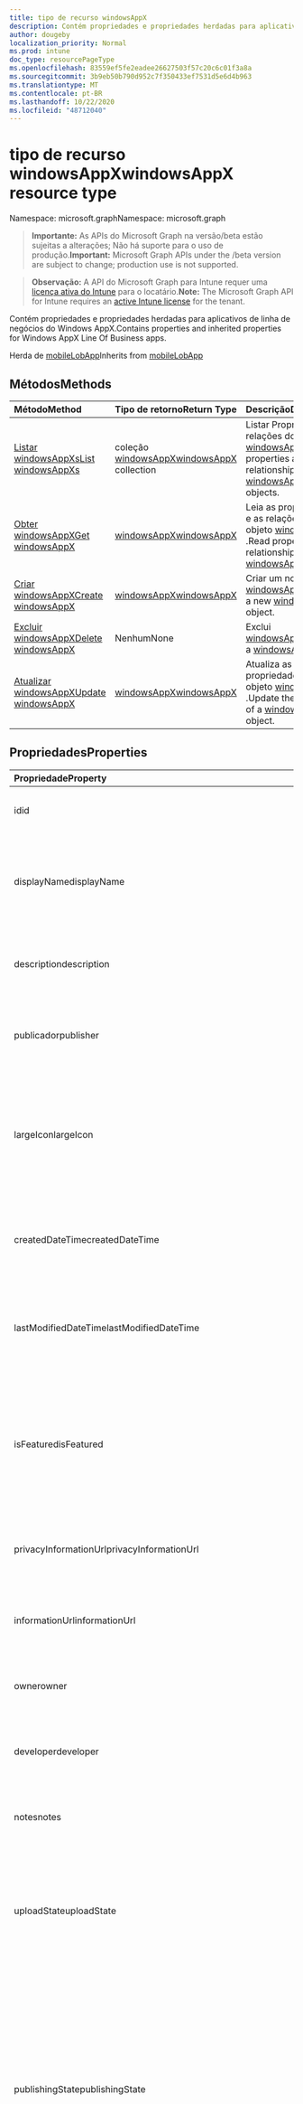 ```yaml
---
title: tipo de recurso windowsAppX
description: Contém propriedades e propriedades herdadas para aplicativos de linha de negócios do Windows AppX.
author: dougeby
localization_priority: Normal
ms.prod: intune
doc_type: resourcePageType
ms.openlocfilehash: 83559ef5fe2eadee26627503f57c20c6c01f3a8a
ms.sourcegitcommit: 3b9eb50b790d952c7f350433ef7531d5e6d4b963
ms.translationtype: MT
ms.contentlocale: pt-BR
ms.lasthandoff: 10/22/2020
ms.locfileid: "48712040"
---
```

# <a name="windowsappx-resource-type"></a><span data-ttu-id="3fa9a-103">tipo de recurso windowsAppX</span><span class="sxs-lookup"><span data-stu-id="3fa9a-103">windowsAppX resource type</span></span>

<span data-ttu-id="3fa9a-104">Namespace: microsoft.graph</span><span class="sxs-lookup"><span data-stu-id="3fa9a-104">Namespace: microsoft.graph</span></span>

> <span data-ttu-id="3fa9a-105">**Importante:** As APIs do Microsoft Graph na versão/beta estão sujeitas a alterações; Não há suporte para o uso de produção.</span><span class="sxs-lookup"><span data-stu-id="3fa9a-105">**Important:** Microsoft Graph APIs under the /beta version are subject to change; production use is not supported.</span></span>

> <span data-ttu-id="3fa9a-106">**Observação:** A API do Microsoft Graph para Intune requer uma [licença ativa do Intune](https://go.microsoft.com/fwlink/?linkid=839381) para o locatário.</span><span class="sxs-lookup"><span data-stu-id="3fa9a-106">**Note:** The Microsoft Graph API for Intune requires an [active Intune license](https://go.microsoft.com/fwlink/?linkid=839381) for the tenant.</span></span>

<span data-ttu-id="3fa9a-107">Contém propriedades e propriedades herdadas para aplicativos de linha de negócios do Windows AppX.</span><span class="sxs-lookup"><span data-stu-id="3fa9a-107">Contains properties and inherited properties for Windows AppX Line Of Business apps.</span></span>


<span data-ttu-id="3fa9a-108">Herda de [mobileLobApp](../resources/intune-apps-mobilelobapp.md)</span><span class="sxs-lookup"><span data-stu-id="3fa9a-108">Inherits from [mobileLobApp](../resources/intune-apps-mobilelobapp.md)</span></span>

## <a name="methods"></a><span data-ttu-id="3fa9a-109">Métodos</span><span class="sxs-lookup"><span data-stu-id="3fa9a-109">Methods</span></span>
|<span data-ttu-id="3fa9a-110">Método</span><span class="sxs-lookup"><span data-stu-id="3fa9a-110">Method</span></span>|<span data-ttu-id="3fa9a-111">Tipo de retorno</span><span class="sxs-lookup"><span data-stu-id="3fa9a-111">Return Type</span></span>|<span data-ttu-id="3fa9a-112">Descrição</span><span class="sxs-lookup"><span data-stu-id="3fa9a-112">Description</span></span>|
|:---|:---|:---|
|[<span data-ttu-id="3fa9a-113">Listar windowsAppXs</span><span class="sxs-lookup"><span data-stu-id="3fa9a-113">List windowsAppXs</span></span>](../api/intune-apps-windowsappx-list.md)|<span data-ttu-id="3fa9a-114">coleção [windowsAppX](../resources/intune-apps-windowsappx.md)</span><span class="sxs-lookup"><span data-stu-id="3fa9a-114">[windowsAppX](../resources/intune-apps-windowsappx.md) collection</span></span>|<span data-ttu-id="3fa9a-115">Listar Propriedades e relações dos objetos [windowsAppX](../resources/intune-apps-windowsappx.md) .</span><span class="sxs-lookup"><span data-stu-id="3fa9a-115">List properties and relationships of the [windowsAppX](../resources/intune-apps-windowsappx.md) objects.</span></span>|
|[<span data-ttu-id="3fa9a-116">Obter windowsAppX</span><span class="sxs-lookup"><span data-stu-id="3fa9a-116">Get windowsAppX</span></span>](../api/intune-apps-windowsappx-get.md)|[<span data-ttu-id="3fa9a-117">windowsAppX</span><span class="sxs-lookup"><span data-stu-id="3fa9a-117">windowsAppX</span></span>](../resources/intune-apps-windowsappx.md)|<span data-ttu-id="3fa9a-118">Leia as propriedades e as relações do objeto [windowsAppX](../resources/intune-apps-windowsappx.md) .</span><span class="sxs-lookup"><span data-stu-id="3fa9a-118">Read properties and relationships of the [windowsAppX](../resources/intune-apps-windowsappx.md) object.</span></span>|
|[<span data-ttu-id="3fa9a-119">Criar windowsAppX</span><span class="sxs-lookup"><span data-stu-id="3fa9a-119">Create windowsAppX</span></span>](../api/intune-apps-windowsappx-create.md)|[<span data-ttu-id="3fa9a-120">windowsAppX</span><span class="sxs-lookup"><span data-stu-id="3fa9a-120">windowsAppX</span></span>](../resources/intune-apps-windowsappx.md)|<span data-ttu-id="3fa9a-121">Criar um novo objeto [windowsAppX](../resources/intune-apps-windowsappx.md) .</span><span class="sxs-lookup"><span data-stu-id="3fa9a-121">Create a new [windowsAppX](../resources/intune-apps-windowsappx.md) object.</span></span>|
|[<span data-ttu-id="3fa9a-122">Excluir windowsAppX</span><span class="sxs-lookup"><span data-stu-id="3fa9a-122">Delete windowsAppX</span></span>](../api/intune-apps-windowsappx-delete.md)|<span data-ttu-id="3fa9a-123">Nenhum</span><span class="sxs-lookup"><span data-stu-id="3fa9a-123">None</span></span>|<span data-ttu-id="3fa9a-124">Exclui [windowsAppX](../resources/intune-apps-windowsappx.md).</span><span class="sxs-lookup"><span data-stu-id="3fa9a-124">Deletes a [windowsAppX](../resources/intune-apps-windowsappx.md).</span></span>|
|[<span data-ttu-id="3fa9a-125">Atualizar windowsAppX</span><span class="sxs-lookup"><span data-stu-id="3fa9a-125">Update windowsAppX</span></span>](../api/intune-apps-windowsappx-update.md)|[<span data-ttu-id="3fa9a-126">windowsAppX</span><span class="sxs-lookup"><span data-stu-id="3fa9a-126">windowsAppX</span></span>](../resources/intune-apps-windowsappx.md)|<span data-ttu-id="3fa9a-127">Atualiza as propriedades de um objeto [windowsAppX](../resources/intune-apps-windowsappx.md) .</span><span class="sxs-lookup"><span data-stu-id="3fa9a-127">Update the properties of a [windowsAppX](../resources/intune-apps-windowsappx.md) object.</span></span>|

## <a name="properties"></a><span data-ttu-id="3fa9a-128">Propriedades</span><span class="sxs-lookup"><span data-stu-id="3fa9a-128">Properties</span></span>
|<span data-ttu-id="3fa9a-129">Propriedade</span><span class="sxs-lookup"><span data-stu-id="3fa9a-129">Property</span></span>|<span data-ttu-id="3fa9a-130">Tipo</span><span class="sxs-lookup"><span data-stu-id="3fa9a-130">Type</span></span>|<span data-ttu-id="3fa9a-131">Descrição</span><span class="sxs-lookup"><span data-stu-id="3fa9a-131">Description</span></span>|
|:---|:---|:---|
|<span data-ttu-id="3fa9a-132">id</span><span class="sxs-lookup"><span data-stu-id="3fa9a-132">id</span></span>|<span data-ttu-id="3fa9a-133">String</span><span class="sxs-lookup"><span data-stu-id="3fa9a-133">String</span></span>|<span data-ttu-id="3fa9a-134">Chave da entidade.</span><span class="sxs-lookup"><span data-stu-id="3fa9a-134">Key of the entity.</span></span> <span data-ttu-id="3fa9a-135">Herdado de [mobileApp](../resources/intune-shared-mobileapp.md)</span><span class="sxs-lookup"><span data-stu-id="3fa9a-135">Inherited from [mobileApp](../resources/intune-shared-mobileapp.md)</span></span>|
|<span data-ttu-id="3fa9a-136">displayName</span><span class="sxs-lookup"><span data-stu-id="3fa9a-136">displayName</span></span>|<span data-ttu-id="3fa9a-137">String</span><span class="sxs-lookup"><span data-stu-id="3fa9a-137">String</span></span>|<span data-ttu-id="3fa9a-138">O título do aplicativo importado ou definido pelo administrador.</span><span class="sxs-lookup"><span data-stu-id="3fa9a-138">The admin provided or imported title of the app.</span></span> <span data-ttu-id="3fa9a-139">Herdado de [mobileApp](../resources/intune-shared-mobileapp.md)</span><span class="sxs-lookup"><span data-stu-id="3fa9a-139">Inherited from [mobileApp](../resources/intune-shared-mobileapp.md)</span></span>|
|<span data-ttu-id="3fa9a-140">description</span><span class="sxs-lookup"><span data-stu-id="3fa9a-140">description</span></span>|<span data-ttu-id="3fa9a-141">String</span><span class="sxs-lookup"><span data-stu-id="3fa9a-141">String</span></span>|<span data-ttu-id="3fa9a-142">A descrição do aplicativo.</span><span class="sxs-lookup"><span data-stu-id="3fa9a-142">The description of the app.</span></span> <span data-ttu-id="3fa9a-143">Herdado de [mobileApp](../resources/intune-shared-mobileapp.md)</span><span class="sxs-lookup"><span data-stu-id="3fa9a-143">Inherited from [mobileApp](../resources/intune-shared-mobileapp.md)</span></span>|
|<span data-ttu-id="3fa9a-144">publicador</span><span class="sxs-lookup"><span data-stu-id="3fa9a-144">publisher</span></span>|<span data-ttu-id="3fa9a-145">String</span><span class="sxs-lookup"><span data-stu-id="3fa9a-145">String</span></span>|<span data-ttu-id="3fa9a-146">O publicador do aplicativo.</span><span class="sxs-lookup"><span data-stu-id="3fa9a-146">The publisher of the app.</span></span> <span data-ttu-id="3fa9a-147">Herdado de [mobileApp](../resources/intune-shared-mobileapp.md)</span><span class="sxs-lookup"><span data-stu-id="3fa9a-147">Inherited from [mobileApp](../resources/intune-shared-mobileapp.md)</span></span>|
|<span data-ttu-id="3fa9a-148">largeIcon</span><span class="sxs-lookup"><span data-stu-id="3fa9a-148">largeIcon</span></span>|[<span data-ttu-id="3fa9a-149">mimeContent</span><span class="sxs-lookup"><span data-stu-id="3fa9a-149">mimeContent</span></span>](../resources/intune-shared-mimecontent.md)|<span data-ttu-id="3fa9a-150">O ícone grande, a ser exibido nos detalhes do aplicativo e usado para o carregamento do ícone.</span><span class="sxs-lookup"><span data-stu-id="3fa9a-150">The large icon, to be displayed in the app details and used for upload of the icon.</span></span> <span data-ttu-id="3fa9a-151">Herdado de [mobileApp](../resources/intune-shared-mobileapp.md)</span><span class="sxs-lookup"><span data-stu-id="3fa9a-151">Inherited from [mobileApp](../resources/intune-shared-mobileapp.md)</span></span>|
|<span data-ttu-id="3fa9a-152">createdDateTime</span><span class="sxs-lookup"><span data-stu-id="3fa9a-152">createdDateTime</span></span>|<span data-ttu-id="3fa9a-153">DateTimeOffset</span><span class="sxs-lookup"><span data-stu-id="3fa9a-153">DateTimeOffset</span></span>|<span data-ttu-id="3fa9a-154">A data e a hora da criação do aplicativo.</span><span class="sxs-lookup"><span data-stu-id="3fa9a-154">The date and time the app was created.</span></span> <span data-ttu-id="3fa9a-155">Herdado de [mobileApp](../resources/intune-shared-mobileapp.md)</span><span class="sxs-lookup"><span data-stu-id="3fa9a-155">Inherited from [mobileApp](../resources/intune-shared-mobileapp.md)</span></span>|
|<span data-ttu-id="3fa9a-156">lastModifiedDateTime</span><span class="sxs-lookup"><span data-stu-id="3fa9a-156">lastModifiedDateTime</span></span>|<span data-ttu-id="3fa9a-157">DateTimeOffset</span><span class="sxs-lookup"><span data-stu-id="3fa9a-157">DateTimeOffset</span></span>|<span data-ttu-id="3fa9a-158">A data e a hora que o aplicativo foi modificado pela última vez.</span><span class="sxs-lookup"><span data-stu-id="3fa9a-158">The date and time the app was last modified.</span></span> <span data-ttu-id="3fa9a-159">Herdado de [mobileApp](../resources/intune-shared-mobileapp.md)</span><span class="sxs-lookup"><span data-stu-id="3fa9a-159">Inherited from [mobileApp](../resources/intune-shared-mobileapp.md)</span></span>|
|<span data-ttu-id="3fa9a-160">isFeatured</span><span class="sxs-lookup"><span data-stu-id="3fa9a-160">isFeatured</span></span>|<span data-ttu-id="3fa9a-161">Boolean</span><span class="sxs-lookup"><span data-stu-id="3fa9a-161">Boolean</span></span>|<span data-ttu-id="3fa9a-162">O valor que indica se o aplicativo está marcado como em destaque pelo administrador. Herdado de [mobileApp](../resources/intune-shared-mobileapp.md)</span><span class="sxs-lookup"><span data-stu-id="3fa9a-162">The value indicating whether the app is marked as featured by the admin. Inherited from [mobileApp](../resources/intune-shared-mobileapp.md)</span></span>|
|<span data-ttu-id="3fa9a-163">privacyInformationUrl</span><span class="sxs-lookup"><span data-stu-id="3fa9a-163">privacyInformationUrl</span></span>|<span data-ttu-id="3fa9a-164">String</span><span class="sxs-lookup"><span data-stu-id="3fa9a-164">String</span></span>|<span data-ttu-id="3fa9a-165">A URL da declaração de privacidade.</span><span class="sxs-lookup"><span data-stu-id="3fa9a-165">The privacy statement Url.</span></span> <span data-ttu-id="3fa9a-166">Herdado de [mobileApp](../resources/intune-shared-mobileapp.md)</span><span class="sxs-lookup"><span data-stu-id="3fa9a-166">Inherited from [mobileApp](../resources/intune-shared-mobileapp.md)</span></span>|
|<span data-ttu-id="3fa9a-167">informationUrl</span><span class="sxs-lookup"><span data-stu-id="3fa9a-167">informationUrl</span></span>|<span data-ttu-id="3fa9a-168">String</span><span class="sxs-lookup"><span data-stu-id="3fa9a-168">String</span></span>|<span data-ttu-id="3fa9a-169">A URL de informações adicionais.</span><span class="sxs-lookup"><span data-stu-id="3fa9a-169">The more information Url.</span></span> <span data-ttu-id="3fa9a-170">Herdado de [mobileApp](../resources/intune-shared-mobileapp.md)</span><span class="sxs-lookup"><span data-stu-id="3fa9a-170">Inherited from [mobileApp](../resources/intune-shared-mobileapp.md)</span></span>|
|<span data-ttu-id="3fa9a-171">owner</span><span class="sxs-lookup"><span data-stu-id="3fa9a-171">owner</span></span>|<span data-ttu-id="3fa9a-172">String</span><span class="sxs-lookup"><span data-stu-id="3fa9a-172">String</span></span>|<span data-ttu-id="3fa9a-173">O proprietário do conteúdo.</span><span class="sxs-lookup"><span data-stu-id="3fa9a-173">The owner of the app.</span></span> <span data-ttu-id="3fa9a-174">Herdado de [mobileApp](../resources/intune-shared-mobileapp.md)</span><span class="sxs-lookup"><span data-stu-id="3fa9a-174">Inherited from [mobileApp](../resources/intune-shared-mobileapp.md)</span></span>|
|<span data-ttu-id="3fa9a-175">developer</span><span class="sxs-lookup"><span data-stu-id="3fa9a-175">developer</span></span>|<span data-ttu-id="3fa9a-176">String</span><span class="sxs-lookup"><span data-stu-id="3fa9a-176">String</span></span>|<span data-ttu-id="3fa9a-177">O desenvolvedor do aplicativo.</span><span class="sxs-lookup"><span data-stu-id="3fa9a-177">The developer of the app.</span></span> <span data-ttu-id="3fa9a-178">Herdado de [mobileApp](../resources/intune-shared-mobileapp.md)</span><span class="sxs-lookup"><span data-stu-id="3fa9a-178">Inherited from [mobileApp](../resources/intune-shared-mobileapp.md)</span></span>|
|<span data-ttu-id="3fa9a-179">notes</span><span class="sxs-lookup"><span data-stu-id="3fa9a-179">notes</span></span>|<span data-ttu-id="3fa9a-180">String</span><span class="sxs-lookup"><span data-stu-id="3fa9a-180">String</span></span>|<span data-ttu-id="3fa9a-181">Anotações do aplicativo.</span><span class="sxs-lookup"><span data-stu-id="3fa9a-181">Notes for the app.</span></span> <span data-ttu-id="3fa9a-182">Herdado de [mobileApp](../resources/intune-shared-mobileapp.md)</span><span class="sxs-lookup"><span data-stu-id="3fa9a-182">Inherited from [mobileApp](../resources/intune-shared-mobileapp.md)</span></span>|
|<span data-ttu-id="3fa9a-183">uploadState</span><span class="sxs-lookup"><span data-stu-id="3fa9a-183">uploadState</span></span>|<span data-ttu-id="3fa9a-184">Int32</span><span class="sxs-lookup"><span data-stu-id="3fa9a-184">Int32</span></span>|<span data-ttu-id="3fa9a-185">O estado de upload.</span><span class="sxs-lookup"><span data-stu-id="3fa9a-185">The upload state.</span></span> <span data-ttu-id="3fa9a-186">Os valores possíveis são: 0- `Not Ready` , 1- `Ready` , 2- `Processing` .</span><span class="sxs-lookup"><span data-stu-id="3fa9a-186">Possible values are: 0 - `Not Ready`, 1 - `Ready`, 2 - `Processing`.</span></span> <span data-ttu-id="3fa9a-187">Herdado de [mobileApp](../resources/intune-shared-mobileapp.md)</span><span class="sxs-lookup"><span data-stu-id="3fa9a-187">Inherited from [mobileApp](../resources/intune-shared-mobileapp.md)</span></span>|
|<span data-ttu-id="3fa9a-188">publishingState</span><span class="sxs-lookup"><span data-stu-id="3fa9a-188">publishingState</span></span>|[<span data-ttu-id="3fa9a-189">mobileAppPublishingState</span><span class="sxs-lookup"><span data-stu-id="3fa9a-189">mobileAppPublishingState</span></span>](../resources/intune-apps-mobileapppublishingstate.md)|<span data-ttu-id="3fa9a-190">O estado de publicação do aplicativo.</span><span class="sxs-lookup"><span data-stu-id="3fa9a-190">The publishing state for the app.</span></span> <span data-ttu-id="3fa9a-191">O aplicativo não pode ser assinado, a menos que ele seja publicado.</span><span class="sxs-lookup"><span data-stu-id="3fa9a-191">The app cannot be assigned unless the app is published.</span></span> <span data-ttu-id="3fa9a-192">Herdado de [mobileApp](../resources/intune-shared-mobileapp.md).</span><span class="sxs-lookup"><span data-stu-id="3fa9a-192">Inherited from [mobileApp](../resources/intune-shared-mobileapp.md).</span></span> <span data-ttu-id="3fa9a-193">Os valores possíveis são: `notPublished`, `processing`, `published`.</span><span class="sxs-lookup"><span data-stu-id="3fa9a-193">Possible values are: `notPublished`, `processing`, `published`.</span></span>|
|<span data-ttu-id="3fa9a-194">isAssigned</span><span class="sxs-lookup"><span data-stu-id="3fa9a-194">isAssigned</span></span>|<span data-ttu-id="3fa9a-195">Boolean</span><span class="sxs-lookup"><span data-stu-id="3fa9a-195">Boolean</span></span>|<span data-ttu-id="3fa9a-196">O valor que indica se o aplicativo é atribuído a pelo menos um grupo.</span><span class="sxs-lookup"><span data-stu-id="3fa9a-196">The value indicating whether the app is assigned to at least one group.</span></span> <span data-ttu-id="3fa9a-197">Herdado de [mobileApp](../resources/intune-shared-mobileapp.md)</span><span class="sxs-lookup"><span data-stu-id="3fa9a-197">Inherited from [mobileApp](../resources/intune-shared-mobileapp.md)</span></span>|
|<span data-ttu-id="3fa9a-198">roleScopeTagIds</span><span class="sxs-lookup"><span data-stu-id="3fa9a-198">roleScopeTagIds</span></span>|<span data-ttu-id="3fa9a-199">Coleção de cadeias de caracteres</span><span class="sxs-lookup"><span data-stu-id="3fa9a-199">String collection</span></span>|<span data-ttu-id="3fa9a-200">Lista de IDs de marca de escopo para este aplicativo móvel.</span><span class="sxs-lookup"><span data-stu-id="3fa9a-200">List of scope tag ids for this mobile app.</span></span> <span data-ttu-id="3fa9a-201">Herdado de [mobileApp](../resources/intune-shared-mobileapp.md)</span><span class="sxs-lookup"><span data-stu-id="3fa9a-201">Inherited from [mobileApp](../resources/intune-shared-mobileapp.md)</span></span>|
|<span data-ttu-id="3fa9a-202">dependentAppCount</span><span class="sxs-lookup"><span data-stu-id="3fa9a-202">dependentAppCount</span></span>|<span data-ttu-id="3fa9a-203">Int32</span><span class="sxs-lookup"><span data-stu-id="3fa9a-203">Int32</span></span>|<span data-ttu-id="3fa9a-204">O número total de dependências do aplicativo filho.</span><span class="sxs-lookup"><span data-stu-id="3fa9a-204">The total number of dependencies the child app has.</span></span> <span data-ttu-id="3fa9a-205">Herdado de [mobileApp](../resources/intune-shared-mobileapp.md)</span><span class="sxs-lookup"><span data-stu-id="3fa9a-205">Inherited from [mobileApp](../resources/intune-shared-mobileapp.md)</span></span>|
|<span data-ttu-id="3fa9a-206">supersedingAppCount</span><span class="sxs-lookup"><span data-stu-id="3fa9a-206">supersedingAppCount</span></span>|<span data-ttu-id="3fa9a-207">Int32</span><span class="sxs-lookup"><span data-stu-id="3fa9a-207">Int32</span></span>|<span data-ttu-id="3fa9a-208">O número total de aplicativos que este aplicativo substitui direta ou indiretamente.</span><span class="sxs-lookup"><span data-stu-id="3fa9a-208">The total number of apps this app directly or indirectly supersedes.</span></span> <span data-ttu-id="3fa9a-209">Herdado de [mobileApp](../resources/intune-shared-mobileapp.md)</span><span class="sxs-lookup"><span data-stu-id="3fa9a-209">Inherited from [mobileApp](../resources/intune-shared-mobileapp.md)</span></span>|
|<span data-ttu-id="3fa9a-210">supersededAppCount</span><span class="sxs-lookup"><span data-stu-id="3fa9a-210">supersededAppCount</span></span>|<span data-ttu-id="3fa9a-211">Int32</span><span class="sxs-lookup"><span data-stu-id="3fa9a-211">Int32</span></span>|<span data-ttu-id="3fa9a-212">O número total de aplicativos que este aplicativo está substituindo direta ou indiretamente por.</span><span class="sxs-lookup"><span data-stu-id="3fa9a-212">The total number of apps this app is directly or indirectly superseded by.</span></span> <span data-ttu-id="3fa9a-213">Herdado de [mobileApp](../resources/intune-shared-mobileapp.md)</span><span class="sxs-lookup"><span data-stu-id="3fa9a-213">Inherited from [mobileApp](../resources/intune-shared-mobileapp.md)</span></span>|
|<span data-ttu-id="3fa9a-214">committedContentVersion</span><span class="sxs-lookup"><span data-stu-id="3fa9a-214">committedContentVersion</span></span>|<span data-ttu-id="3fa9a-215">String</span><span class="sxs-lookup"><span data-stu-id="3fa9a-215">String</span></span>|<span data-ttu-id="3fa9a-216">A versão do conteúdo interno confirmado.</span><span class="sxs-lookup"><span data-stu-id="3fa9a-216">The internal committed content version.</span></span> <span data-ttu-id="3fa9a-217">Herdado de [mobileLobApp](../resources/intune-apps-mobilelobapp.md)</span><span class="sxs-lookup"><span data-stu-id="3fa9a-217">Inherited from [mobileLobApp](../resources/intune-apps-mobilelobapp.md)</span></span>|
|<span data-ttu-id="3fa9a-218">fileName</span><span class="sxs-lookup"><span data-stu-id="3fa9a-218">fileName</span></span>|<span data-ttu-id="3fa9a-219">String</span><span class="sxs-lookup"><span data-stu-id="3fa9a-219">String</span></span>|<span data-ttu-id="3fa9a-220">O nome do arquivo do aplicativo Lob principal.</span><span class="sxs-lookup"><span data-stu-id="3fa9a-220">The name of the main Lob application file.</span></span> <span data-ttu-id="3fa9a-221">Herdado de [mobileLobApp](../resources/intune-apps-mobilelobapp.md)</span><span class="sxs-lookup"><span data-stu-id="3fa9a-221">Inherited from [mobileLobApp](../resources/intune-apps-mobilelobapp.md)</span></span>|
|<span data-ttu-id="3fa9a-222">size</span><span class="sxs-lookup"><span data-stu-id="3fa9a-222">size</span></span>|<span data-ttu-id="3fa9a-223">Int64</span><span class="sxs-lookup"><span data-stu-id="3fa9a-223">Int64</span></span>|<span data-ttu-id="3fa9a-224">O tamanho total, incluindo todos os arquivos carregados.</span><span class="sxs-lookup"><span data-stu-id="3fa9a-224">The total size, including all uploaded files.</span></span> <span data-ttu-id="3fa9a-225">Herdado de [mobileLobApp](../resources/intune-apps-mobilelobapp.md)</span><span class="sxs-lookup"><span data-stu-id="3fa9a-225">Inherited from [mobileLobApp](../resources/intune-apps-mobilelobapp.md)</span></span>|
|<span data-ttu-id="3fa9a-226">applicableArchitectures</span><span class="sxs-lookup"><span data-stu-id="3fa9a-226">applicableArchitectures</span></span>|[<span data-ttu-id="3fa9a-227">windowsArchitecture</span><span class="sxs-lookup"><span data-stu-id="3fa9a-227">windowsArchitecture</span></span>](../resources/intune-apps-windowsarchitecture.md)|<span data-ttu-id="3fa9a-228">As arquiteturas do Windows nas quais este aplicativo pode ser executado.</span><span class="sxs-lookup"><span data-stu-id="3fa9a-228">The Windows architecture(s) for which this app can run on.</span></span> <span data-ttu-id="3fa9a-229">Os possíveis valores são: `none`, `x86`, `x64`, `arm`, `neutral`, `arm64`.</span><span class="sxs-lookup"><span data-stu-id="3fa9a-229">Possible values are: `none`, `x86`, `x64`, `arm`, `neutral`, `arm64`.</span></span>|
|<span data-ttu-id="3fa9a-230">identityName</span><span class="sxs-lookup"><span data-stu-id="3fa9a-230">identityName</span></span>|<span data-ttu-id="3fa9a-231">String</span><span class="sxs-lookup"><span data-stu-id="3fa9a-231">String</span></span>|<span data-ttu-id="3fa9a-232">O Nome da Identidade.</span><span class="sxs-lookup"><span data-stu-id="3fa9a-232">The Identity Name.</span></span>|
|<span data-ttu-id="3fa9a-233">identityPublisherHash</span><span class="sxs-lookup"><span data-stu-id="3fa9a-233">identityPublisherHash</span></span>|<span data-ttu-id="3fa9a-234">String</span><span class="sxs-lookup"><span data-stu-id="3fa9a-234">String</span></span>|<span data-ttu-id="3fa9a-235">O Hash do Publicador de Identidade.</span><span class="sxs-lookup"><span data-stu-id="3fa9a-235">The Identity Publisher Hash.</span></span>|
|<span data-ttu-id="3fa9a-236">identityResourceIdentifier</span><span class="sxs-lookup"><span data-stu-id="3fa9a-236">identityResourceIdentifier</span></span>|<span data-ttu-id="3fa9a-237">String</span><span class="sxs-lookup"><span data-stu-id="3fa9a-237">String</span></span>|<span data-ttu-id="3fa9a-238">O Identificador de Recurso da Identidade.</span><span class="sxs-lookup"><span data-stu-id="3fa9a-238">The Identity Resource Identifier.</span></span>|
|<span data-ttu-id="3fa9a-239">isBundle</span><span class="sxs-lookup"><span data-stu-id="3fa9a-239">isBundle</span></span>|<span data-ttu-id="3fa9a-240">Boolean</span><span class="sxs-lookup"><span data-stu-id="3fa9a-240">Boolean</span></span>|<span data-ttu-id="3fa9a-241">Se o aplicativo é um pacote ou não.</span><span class="sxs-lookup"><span data-stu-id="3fa9a-241">Whether or not the app is a bundle.</span></span>|
|<span data-ttu-id="3fa9a-242">minimumSupportedOperatingSystem</span><span class="sxs-lookup"><span data-stu-id="3fa9a-242">minimumSupportedOperatingSystem</span></span>|[<span data-ttu-id="3fa9a-243">windowsMinimumOperatingSystem</span><span class="sxs-lookup"><span data-stu-id="3fa9a-243">windowsMinimumOperatingSystem</span></span>](../resources/intune-apps-windowsminimumoperatingsystem.md)|<span data-ttu-id="3fa9a-244">O valor do sistema de operacional mínimo aplicável.</span><span class="sxs-lookup"><span data-stu-id="3fa9a-244">The value for the minimum applicable operating system.</span></span>|
|<span data-ttu-id="3fa9a-245">identityVersion</span><span class="sxs-lookup"><span data-stu-id="3fa9a-245">identityVersion</span></span>|<span data-ttu-id="3fa9a-246">String</span><span class="sxs-lookup"><span data-stu-id="3fa9a-246">String</span></span>|<span data-ttu-id="3fa9a-247">A versão da identidade.</span><span class="sxs-lookup"><span data-stu-id="3fa9a-247">The identity version.</span></span>|

## <a name="relationships"></a><span data-ttu-id="3fa9a-248">Relações</span><span class="sxs-lookup"><span data-stu-id="3fa9a-248">Relationships</span></span>
|<span data-ttu-id="3fa9a-249">Relação</span><span class="sxs-lookup"><span data-stu-id="3fa9a-249">Relationship</span></span>|<span data-ttu-id="3fa9a-250">Tipo</span><span class="sxs-lookup"><span data-stu-id="3fa9a-250">Type</span></span>|<span data-ttu-id="3fa9a-251">Descrição</span><span class="sxs-lookup"><span data-stu-id="3fa9a-251">Description</span></span>|
|:---|:---|:---|
|<span data-ttu-id="3fa9a-252">categories</span><span class="sxs-lookup"><span data-stu-id="3fa9a-252">categories</span></span>|<span data-ttu-id="3fa9a-253">Coleção [mobileAppCategory](../resources/intune-apps-mobileappcategory.md)</span><span class="sxs-lookup"><span data-stu-id="3fa9a-253">[mobileAppCategory](../resources/intune-apps-mobileappcategory.md) collection</span></span>|<span data-ttu-id="3fa9a-254">A lista de categorias para este aplicativo.</span><span class="sxs-lookup"><span data-stu-id="3fa9a-254">The list of categories for this app.</span></span> <span data-ttu-id="3fa9a-255">Herdado de [mobileApp](../resources/intune-shared-mobileapp.md)</span><span class="sxs-lookup"><span data-stu-id="3fa9a-255">Inherited from [mobileApp](../resources/intune-shared-mobileapp.md)</span></span>|
|<span data-ttu-id="3fa9a-256">assignments</span><span class="sxs-lookup"><span data-stu-id="3fa9a-256">assignments</span></span>|<span data-ttu-id="3fa9a-257">Coleção [mobileAppAssignment](../resources/intune-apps-mobileappassignment.md)</span><span class="sxs-lookup"><span data-stu-id="3fa9a-257">[mobileAppAssignment](../resources/intune-apps-mobileappassignment.md) collection</span></span>|<span data-ttu-id="3fa9a-258">A lista de atribuições de grupo para esse aplicativo móvel.</span><span class="sxs-lookup"><span data-stu-id="3fa9a-258">The list of group assignments for this mobile app.</span></span> <span data-ttu-id="3fa9a-259">Herdado de [mobileApp](../resources/intune-shared-mobileapp.md)</span><span class="sxs-lookup"><span data-stu-id="3fa9a-259">Inherited from [mobileApp](../resources/intune-shared-mobileapp.md)</span></span>|
|<span data-ttu-id="3fa9a-260">installSummary</span><span class="sxs-lookup"><span data-stu-id="3fa9a-260">installSummary</span></span>|[<span data-ttu-id="3fa9a-261">mobileAppInstallSummary</span><span class="sxs-lookup"><span data-stu-id="3fa9a-261">mobileAppInstallSummary</span></span>](../resources/intune-apps-mobileappinstallsummary.md)|<span data-ttu-id="3fa9a-262">Resumo de instalação do aplicativo móvel.</span><span class="sxs-lookup"><span data-stu-id="3fa9a-262">Mobile App Install Summary.</span></span> <span data-ttu-id="3fa9a-263">Herdado de [mobileApp](../resources/intune-shared-mobileapp.md)</span><span class="sxs-lookup"><span data-stu-id="3fa9a-263">Inherited from [mobileApp](../resources/intune-shared-mobileapp.md)</span></span>|
|<span data-ttu-id="3fa9a-264">deviceStatuses</span><span class="sxs-lookup"><span data-stu-id="3fa9a-264">deviceStatuses</span></span>|<span data-ttu-id="3fa9a-265">coleção [mobileAppInstallStatus](../resources/intune-apps-mobileappinstallstatus.md)</span><span class="sxs-lookup"><span data-stu-id="3fa9a-265">[mobileAppInstallStatus](../resources/intune-apps-mobileappinstallstatus.md) collection</span></span>|<span data-ttu-id="3fa9a-266">A lista de Estados de instalação para este aplicativo móvel.</span><span class="sxs-lookup"><span data-stu-id="3fa9a-266">The list of installation states for this mobile app.</span></span> <span data-ttu-id="3fa9a-267">Herdado de [mobileApp](../resources/intune-shared-mobileapp.md)</span><span class="sxs-lookup"><span data-stu-id="3fa9a-267">Inherited from [mobileApp](../resources/intune-shared-mobileapp.md)</span></span>|
|<span data-ttu-id="3fa9a-268">userStatuses</span><span class="sxs-lookup"><span data-stu-id="3fa9a-268">userStatuses</span></span>|<span data-ttu-id="3fa9a-269">coleção [userAppInstallStatus](../resources/intune-apps-userappinstallstatus.md)</span><span class="sxs-lookup"><span data-stu-id="3fa9a-269">[userAppInstallStatus](../resources/intune-apps-userappinstallstatus.md) collection</span></span>|<span data-ttu-id="3fa9a-270">A lista de Estados de instalação para este aplicativo móvel.</span><span class="sxs-lookup"><span data-stu-id="3fa9a-270">The list of installation states for this mobile app.</span></span> <span data-ttu-id="3fa9a-271">Herdado de [mobileApp](../resources/intune-shared-mobileapp.md)</span><span class="sxs-lookup"><span data-stu-id="3fa9a-271">Inherited from [mobileApp](../resources/intune-shared-mobileapp.md)</span></span>|
|<span data-ttu-id="3fa9a-272">relações</span><span class="sxs-lookup"><span data-stu-id="3fa9a-272">relationships</span></span>|<span data-ttu-id="3fa9a-273">coleção [mobileAppRelationship](../resources/intune-apps-mobileapprelationship.md)</span><span class="sxs-lookup"><span data-stu-id="3fa9a-273">[mobileAppRelationship](../resources/intune-apps-mobileapprelationship.md) collection</span></span>|<span data-ttu-id="3fa9a-274">O conjunto de relações diretas para este aplicativo.</span><span class="sxs-lookup"><span data-stu-id="3fa9a-274">The set of direct relationships for this app.</span></span> <span data-ttu-id="3fa9a-275">Herdado de [mobileApp](../resources/intune-shared-mobileapp.md)</span><span class="sxs-lookup"><span data-stu-id="3fa9a-275">Inherited from [mobileApp](../resources/intune-shared-mobileapp.md)</span></span>|
|<span data-ttu-id="3fa9a-276">contentVersions</span><span class="sxs-lookup"><span data-stu-id="3fa9a-276">contentVersions</span></span>|<span data-ttu-id="3fa9a-277">Coleção [mobileAppContent](../resources/intune-apps-mobileappcontent.md)</span><span class="sxs-lookup"><span data-stu-id="3fa9a-277">[mobileAppContent](../resources/intune-apps-mobileappcontent.md) collection</span></span>|<span data-ttu-id="3fa9a-278">A lista das versões de conteúdo deste aplicativo.</span><span class="sxs-lookup"><span data-stu-id="3fa9a-278">The list of content versions for this app.</span></span> <span data-ttu-id="3fa9a-279">Herdado de [mobileLobApp](../resources/intune-apps-mobilelobapp.md)</span><span class="sxs-lookup"><span data-stu-id="3fa9a-279">Inherited from [mobileLobApp](../resources/intune-apps-mobilelobapp.md)</span></span>|

## <a name="json-representation"></a><span data-ttu-id="3fa9a-280">Representação JSON</span><span class="sxs-lookup"><span data-stu-id="3fa9a-280">JSON Representation</span></span>
<span data-ttu-id="3fa9a-281">Veja a seguir uma representação JSON do recurso.</span><span class="sxs-lookup"><span data-stu-id="3fa9a-281">Here is a JSON representation of the resource.</span></span>
<!-- {
  "blockType": "resource",
  "keyProperty": "id",
  "@odata.type": "microsoft.graph.windowsAppX"
}
-->
``` json
{
  "@odata.type": "#microsoft.graph.windowsAppX",
  "id": "String (identifier)",
  "displayName": "String",
  "description": "String",
  "publisher": "String",
  "largeIcon": {
    "@odata.type": "microsoft.graph.mimeContent",
    "type": "String",
    "value": "binary"
  },
  "createdDateTime": "String (timestamp)",
  "lastModifiedDateTime": "String (timestamp)",
  "isFeatured": true,
  "privacyInformationUrl": "String",
  "informationUrl": "String",
  "owner": "String",
  "developer": "String",
  "notes": "String",
  "uploadState": 1024,
  "publishingState": "String",
  "isAssigned": true,
  "roleScopeTagIds": [
    "String"
  ],
  "dependentAppCount": 1024,
  "supersedingAppCount": 1024,
  "supersededAppCount": 1024,
  "committedContentVersion": "String",
  "fileName": "String",
  "size": 1024,
  "applicableArchitectures": "String",
  "identityName": "String",
  "identityPublisherHash": "String",
  "identityResourceIdentifier": "String",
  "isBundle": true,
  "minimumSupportedOperatingSystem": {
    "@odata.type": "microsoft.graph.windowsMinimumOperatingSystem",
    "v8_0": true,
    "v8_1": true,
    "v10_0": true,
    "v10_1607": true,
    "v10_1703": true,
    "v10_1709": true,
    "v10_1803": true,
    "v10_1809": true,
    "v10_1903": true
  },
  "identityVersion": "String"
}
```





